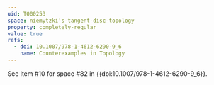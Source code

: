 ```yaml
---
uid: T000253
space: niemytzki's-tangent-disc-topology
property: completely-regular
value: true
refs:
  - doi: 10.1007/978-1-4612-6290-9_6
    name: Counterexamples in Topology
---
```

See item #10 for space #82 in {{doi:10.1007/978-1-4612-6290-9_6}}.
